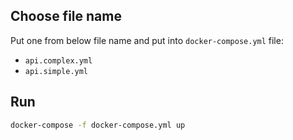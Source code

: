 ## Choose file name
Put one from below file name and put into `docker-compose.yml` file:
  - `api.complex.yml`
  - `api.simple.yml`

## Run
```bash
docker-compose -f docker-compose.yml up
```